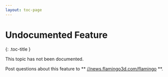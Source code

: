 ```yaml
---
layout: toc-page
---
```



# Undocumented Feature
{: .toc-title }

This topic has not been documented.

Post questions about this feature to ** [//news.flamingo3d.com/flamingo](news://news.flamingo3d.com/flamingo) **.

